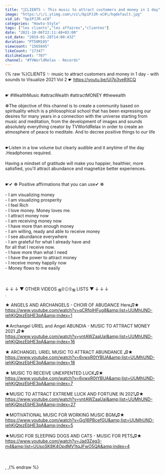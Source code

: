 ```yaml
---
title: "🌟CLIENTS ✨ This music to attract customers and money in 1 day"
image: "https:\/\/i.ytimg.com\/vi\/bp1PJJR-xC0\/hqdefault.jpg"
vid_id: "bp1PJJR-xC0"
categories: "Howto-Style"
tags: ["les clients","les affaires","clientes"]
date: "2021-10-06T22:11:48+03:00"
vid_date: "2019-01-28T14:00:43Z"
duration: "PT50M10S"
viewcount: "1565845"
likeCount: "17347"
dislikeCount: "707"
channel: "#TVWorldRelax - Records"
---
```

{% raw %}CLIENTS ✨ music to attract customers and money in 1 day - with sounds to Visualize 2021  Vol 2 ☛ <a rel="nofollow" target="blank" href="https://youtu.be/Ui7p3yeRXCQ">https://youtu.be/Ui7p3yeRXCQ</a><br /><br /><br />☛ #WealthMusic  #attracWealth  #attractMONEY  #thewealth <br /><br />☸The objective of this channel is to create a community based on spirituality which is a philosophical school that has been expressing our desires for many years in a connection with the universe starting from music and meditation, from the development of images and sounds absolutely everything creator by TVWorldRelax in order to create an atmosphere of peace to meditate. And to decree positive things to our life<br /><br /><br />☛Listen in a low volume but clearly audible and it anytime of the day .Headphones required.<br /><br />Having a mindset of gratitude will make you happier, healthier, more satisfied, you'll attract abundance and magnetize better experiences.<br /><br /><br />☛✔ ☸ Positive affirmations that you can use✔ ☸<br /><br />- I am visualizing money<br />- I am visualizing prosperity<br />- I feel Rich<br />- I love money. Money loves me.<br />- I attract money now<br />- I am receiving money now<br />- I have more than enough money<br />- I am willing, ready and able to receive money<br />- I see abundance everywhere<br />- I am grateful for what I already have and<br /> for all that I receive now.<br />- I have more than what I need<br />- I have the power to attract money<br />- I receive money happily now<br />- Money flows to me easily<br /><br /><br /><br />↓ ↓ ↓ ▼ OTHER VIDEOS ஜ۩۞۩ஜ LISTS ▼ ↓ ↓ ↓<br />.<br /><br />★ ANGELS AND ARCHANGELS - CHOIR  OF ABUDANCE Here♫★<br /><a rel="nofollow" target="blank" href="https://www.youtube.com/watch?v=qCRfpIHFug8&amp;list=UUMhUND-iehKjQtezEbHE3pA&amp;index=1">https://www.youtube.com/watch?v=qCRfpIHFug8&amp;list=UUMhUND-iehKjQtezEbHE3pA&amp;index=1</a><br /><br />★Archangel URIEL and Angel ABUNDIA - MUSIC TO ATTRACT MONEY 2021  ♫★<br /><a rel="nofollow" target="blank" href="https://www.youtube.com/watch?v=yntAWZaaUaI&amp;list=UUMhUND-iehKjQtezEbHE3pA&amp;index=16">https://www.youtube.com/watch?v=yntAWZaaUaI&amp;list=UUMhUND-iehKjQtezEbHE3pA&amp;index=16</a><br /><br />★ ARCHANGEL URIEL MUSIC TO ATTRACT ABUNDANCE ♫★<br /><a rel="nofollow" target="blank" href="https://www.youtube.com/watch?v=6vwxR0tYBUA&amp;list=UUMhUND-iehKjQtezEbHE3pA&amp;index=18">https://www.youtube.com/watch?v=6vwxR0tYBUA&amp;list=UUMhUND-iehKjQtezEbHE3pA&amp;index=18</a><br /><br />★ MUSIC TO RECEIVE UNEXPENTED LUCK♫★<br /><a rel="nofollow" target="blank" href="https://www.youtube.com/watch?v=6vwxR0tYBUA&amp;list=UUMhUND-iehKjQtezEbHE3pA&amp;index=7">https://www.youtube.com/watch?v=6vwxR0tYBUA&amp;list=UUMhUND-iehKjQtezEbHE3pA&amp;index=7</a><br /><br />★MUSIC TO ATTRACT EXTREME  LUCK AND FORTUNE IN 2021♫★<br /><a rel="nofollow" target="blank" href="https://www.youtube.com/watch?v=yntAWZaaUaI&amp;list=UUMhUND-iehKjQtezEbHE3pA&amp;index=27">https://www.youtube.com/watch?v=yntAWZaaUaI&amp;list=UUMhUND-iehKjQtezEbHE3pA&amp;index=27</a><br /><br />★MOTIVATIONAL MUSIC FOR WORKING MUSIC BGM♫★<br /><a rel="nofollow" target="blank" href="https://www.youtube.com/watch?v=Gg16PBcefGU&amp;list=UUMhUND-iehKjQtezEbHE3pA&amp;index=5">https://www.youtube.com/watch?v=Gg16PBcefGU&amp;list=UUMhUND-iehKjQtezEbHE3pA&amp;index=5</a><br /><br />★MUSIC FOR SLEEPING DOGS AND CATS - MUSIC FOR PETS♫★<br /><a rel="nofollow" target="blank" href="https://www.youtube.com/watch?v=Jad3Zeq3-m4&amp;list=UUsoSK8K4OpdMV1tqJFwO5QA&amp;index=4">https://www.youtube.com/watch?v=Jad3Zeq3-m4&amp;list=UUsoSK8K4OpdMV1tqJFwO5QA&amp;index=4</a><br /><br /><br /><br />,    ,{% endraw %}

